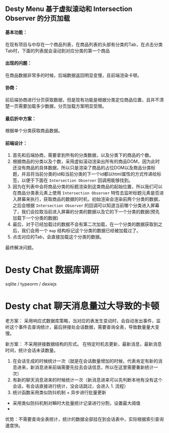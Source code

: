 ## Desty Menu 基于虚拟滚动和 Intersection Observer 的分页加载

#### 基本功能：
在现有项目与中存在一个商品列表，在商品列表的头部有分类的Tab，在点击分类Tab时，下面的列表就会滚动到对应分类的第一个商品

#### 出现的问题：
在商品数据非常多的时候，后端数据返回明显变慢，且前端渲染卡顿。

#### 协商：
前后端协商进行分页获取数据，但是现有功能是根据分类定位商品位置，且并不清楚一页需要加载多少数据，分页加载方案明显受限。

#### 最后折中方案：
根据单个分类获取商品数据。

#### 前端设计：
1. 首先和后端协商，需要拿到所有的分类数据，以及分类下的商品的个数。
2. 根据商品的分类以及个数，采用虚拟滚动渲染出所有的商品DOM，因为此时还没有商品的具体数据，所以只是渲染了商品的占位DOM以及商品分类标题，并且将当前分类的id和当前分类的下一个id都以html属性的方式传递给标签，以便于下面在 `Intersection Observer` 回调用能够找到。
3. 因为在列表中会将商品分类的标题渲染到这类商品的起始位置，所以我们可以在商品分类表元素上使用 `Intersection Observer` 特性去监听标题元素是否进入屏幕来执行，获取商品的数据的时机，初始渲染会渲染前两个分类的数据，之后会根据 `Intersection Observer` 的回调可以知道当前哪个分类进入屏幕了，我们会拉取当前进入屏幕的分类的数据以及它的下一个分类的数据(预先加载下一个分类的数据)
4. 最后，对于已经加载过的数据不会有第二次加载，在一个分类的数据获取到之后，我们会用一个 `map` 结构标记这个分类的数据已经被加载过了。
5. 点击对应的Tab，会直接加载这个分类的数据。

最终解决问题。


# Desty Chat 数据库调研


sqlite / typeorm / dexiejs


# Desty chat 聊天消息量过大导致的卡顿

老方案：
采用响应式数据库策略，当对应的表发生变动时，会自动发出事件，监听这个事件去查询统计，最后拼接处会话数据，需要查询全表，导致数量量大变慢。

新方案：
不采用拼接数据结构的形式。
在特定时机去更新，最新消息，最新消息时间，统计会话未读数量。

1. 在会话生成的时候统计一次（就是在会话数量增加的时候，代表肯定有新的消息进来，新消息进来前端需要先拉去会话信息，所以在这里需要重新统计一次）
2. 有新的聊天消息进来的时候统计一次（新消息进来可以先判断本地有没有这个会话，有会话直接进行统计，没会话跳过，会进入 1. 流程）
3. 统计函数采用类似防抖机制 + 异步进行批量更新
  - 采用类似防抖机制对瞬时大批量统计记录进行分割，设置最大阈值
  - 

优势：不需要查询全表统计，统计的数据全部挂在到会话表中，实际根据索引查询速度快。
